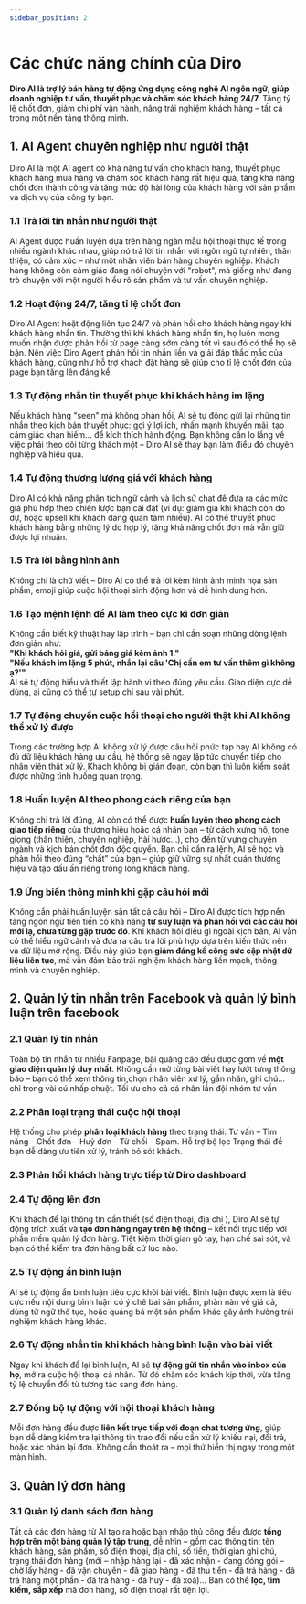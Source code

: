 ```yaml
---
sidebar_position: 2
---
```

# Các chức năng chính của Diro
**Diro AI là trợ lý bán hàng tự động ứng dụng công nghệ AI ngôn ngữ, giúp doanh nghiệp tư vấn, thuyết phục và chăm sóc khách hàng 24/7.**
Tăng tỷ lệ chốt đơn, giảm chi phí vận hành, nâng trải nghiệm khách hàng – tất cả trong một nền tảng thông minh.

## 1. AI Agent chuyên nghiệp như người thật
Diro AI là một AI agent có khả năng tư vấn cho khách hàng, thuyết phục khách hàng mua hàng và chăm sóc khách hàng rất hiệu quả, tăng khả năng chốt đơn thành công và tăng mức độ hài lòng của khách hàng với sản phẩm và dịch vụ của công ty bạn.
### 1.1 Trả lời tin nhắn như người thật
AI Agent được huấn luyện dựa trên hàng ngàn mẫu hội thoại thực tế trong nhiều ngành khác nhau, giúp nó trả lời tin nhắn với ngôn ngữ tự nhiên, thân thiện, có cảm xúc – như một nhân viên bán hàng chuyên nghiệp. Khách hàng không còn cảm giác đang nói chuyện với "robot", mà giống như đang trò chuyện với một người hiểu rõ sản phẩm và tư vấn chuyên nghiệp.
### 1.2 Hoạt động 24/7, tăng tỉ lệ chốt đơn
Diro AI Agent hoặt động liên tục 24/7 và phản hồi cho khách hàng ngay khi khách hàng nhắn tin. Thường thì khi khách hàng nhắn tin, họ luôn mong muốn nhận được phản hồi từ page càng sớm càng tốt vì sau đó có thể họ sẽ bận. Nên việc Diro Agent phản hồi tin nhắn liền và giải đáp thắc mắc của khách hàng, cũng như hỗ trợ khách đặt hàng sẽ giúp cho tỉ lệ chốt đơn của page bạn tăng lên đáng kể.
### 1.3 Tự động nhắn tin thuyết phục khi khách hàng im lặng
Nếu khách hàng "seen" mà không phản hồi, AI sẽ tự động gửi lại những tin nhắn theo kịch bản thuyết phục: gợi ý lợi ích, nhấn mạnh khuyến mãi, tạo cảm giác khan hiếm... để kích thích hành động. Bạn không cần lo lắng về việc phải theo dõi từng khách một – Diro AI sẽ thay bạn làm điều đó chuyên nghiệp và hiệu quả.
### 1.4 Tự động thương lượng giá với khách hàng
Diro AI có khả năng phân tích ngữ cảnh và lịch sử chat để đưa ra các mức giá phù hợp theo chiến lược bạn cài đặt (ví dụ: giảm giá khi khách còn do dự, hoặc upsell khi khách đang quan tâm nhiều). AI có thể thuyết phục khách hàng bằng những lý do hợp lý, tăng khả năng chốt đơn mà vẫn giữ được lợi nhuận.
### 1.5 Trả lời bằng hình ảnh
Không chỉ là chữ viết – Diro AI có thể trả lời kèm hình ảnh minh họa sản phẩm, emoji giúp cuộc hội thoại sinh động hơn và dễ hình dung hơn.
### 1.6 Tạo mệnh lệnh để AI làm theo cực kì đơn giản
Không cần biết kỹ thuật hay lập trình – bạn chỉ cần soạn những dòng lệnh đơn giản như: <br />
**"Khi khách hỏi giá, gửi bảng giá kèm ảnh 1."** <br />
**"Nếu khách im lặng 5 phút, nhắn lại câu 'Chị cần em tư vấn thêm gì không ạ?'"** <br />
AI sẽ tự động hiểu và thiết lập hành vi theo đúng yêu cầu. Giao diện cực dễ dùng, ai cũng có thể tự setup chỉ sau vài phút.
### 1.7 Tự động chuyển cuộc hồi thoại cho người thật khi AI không thể xử lý được
Trong các trường hợp AI không xử lý được câu hỏi phức tạp hay AI không có đủ dữ liệu khách hàng ưu cầu, hệ thống sẽ ngay lập tức chuyển tiếp cho nhân viên thật xử lý. Khách không bị gián đoạn, còn bạn thì luôn kiểm soát được những tình huống quan trọng.
### 1.8 Huấn luyện AI theo phong cách riêng của bạn
Không chỉ trả lời đúng, AI còn có thể được **huấn luyện theo phong cách giao tiếp riêng** của thương hiệu hoặc cá nhân bạn – từ cách xưng hô, tone giọng (thân thiện, chuyên nghiệp, hài hước…), cho đến từ vựng chuyên ngành và kịch bản chốt đơn độc quyền. Bạn chỉ cần ra lệnh, AI sẽ học và phản hồi theo đúng “chất” của bạn – giúp giữ vững sự nhất quán thương hiệu và tạo dấu ấn riêng trong lòng khách hàng.
### 1.9 Ứng biến thông minh khi gặp câu hỏi mới
Không cần phải huấn luyện sẵn tất cả câu hỏi – Diro AI được tích hợp nền tảng ngôn ngữ tiên tiến có khả năng **tự suy luận và phản hồi với các câu hỏi mới lạ, chưa từng gặp trước đó**. Khi khách hỏi điều gì ngoài kịch bản, AI vẫn có thể hiểu ngữ cảnh và đưa ra câu trả lời phù hợp dựa trên kiến thức nền và dữ liệu mở rộng.
Điều này giúp bạn **giảm đáng kể công sức cập nhật dữ liệu liên tục**, mà vẫn đảm bảo trải nghiệm khách hàng liền mạch, thông minh và chuyên nghiệp.

## 2. Quản lý tin nhắn trên Facebook và quản lý bình luận trên facebook
### 2.1 Quản lý tin nhắn
Toàn bộ tin nhắn từ nhiều Fanpage, bài quảng cáo đều được gom về **một giao diện quản lý duy nhất**. Không cần mở từng bài viết hay lướt từng thông báo – bạn có thể xem thông tin,chọn nhân viên xử lý, gắn nhãn, ghi chú... chỉ trong vài cú nhấp chuột. Tối ưu cho cả cá nhân lẫn đội nhóm tư vấn
### 2.2 Phân loại trạng thái cuộc hội thoại
Hệ thống cho phép **phân loại khách hàng** theo trạng thái: Tư vấn – Tìm năng - Chốt đơn – Huỷ đơn - Từ chối - Spam. Hỗ trợ bộ lọc Trạng thái để bạn dễ dàng ưu tiên xử lý, tránh bỏ sót khách.
### 2.3 Phản hồi khách hàng trực tiếp từ Diro dashboard
### 2.4 Tự động lên đơn
Khi khách để lại thông tin cần thiết (số điện thoại, địa chỉ ), Diro AI sẽ tự động trích xuất và **tạo đơn hàng ngay trên hệ thống** – kết nối trực tiếp với phần mềm quản lý đơn hàng. Tiết kiệm thời gian gõ tay, hạn chế sai sót, và bạn có thể kiểm tra đơn hàng bất cứ lúc nào.
### 2.5 Tự động ẩn bình luận
AI sẽ tự động ẩn bình luận tiêu cực khỏi bài viết. Bình luận được xem là tiêu cực nếu nội dung bình luận có ý chê bai sản phẩm, phàn nàn về giá cả, dùng từ ngữ thô tục, hoặc quảng bá một sản phẩm khác gây ảnh hưởng trải nghiệm khách hàng khác.
### 2.6 Tự động nhắn tin khi khách hàng bình luận vào bài viết
Ngay khi khách để lại bình luận, AI sẽ **tự động gửi tin nhắn vào inbox của họ**, mở ra cuộc hội thoại cá nhân. Từ đó chăm sóc khách kịp thời, vừa tăng tỷ lệ chuyển đổi từ tương tác sang đơn hàng.
### 2.7 Đồng bộ tự động với hội thoại khách hàng
Mỗi đơn hàng đều được **liên kết trực tiếp với đoạn chat tương ứng**, giúp bạn dễ dàng kiểm tra lại thông tin trao đổi nếu cần xử lý khiếu nại, đổi trả, hoặc xác nhận lại đơn. Không cần thoát ra – mọi thứ hiển thị ngay trong một màn hình.

## 3. Quản lý đơn hàng
### 3.1 Quản lý danh sách đơn hàng
Tất cả các đơn hàng từ AI tạo ra hoặc bạn nhập thủ công đều được **tổng hợp trên một bảng quản lý tập trung**, dễ nhìn – gồm các thông tin: tên khách hàng, sản phẩm, số điện thoại, địa chỉ, số tiền, thời gian ghi chú, trạng thái đơn hàng (mới – nhập hàng lại - đã xác nhận - đang đóng gói – chờ lấy hàng - đã vận chuyển - đã giao hàng - đã thu tiền - đã trả hàng - đã trả hàng một phần - đã trả hàng - đã huỷ - đã xoá)...
Bạn có thể **lọc, tìm kiếm, sắp xếp** mã đơn hàng, số điện thoại rất tiện lợi.